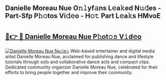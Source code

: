 ## Danielle Moreau Nue O𝚗𝚕yf𝚊ns L𝚎a𝚔ed N𝚞𝚍es - Part-Sfp P𝚑𝚘tos Vi𝚍𝚎o - H𝚘𝚝 Part L𝚎a𝚔s HMvoE

# <h2><a href="http://kf2qzkf.oniu.top/?m=Danielle+Moreau+Nue">🔗👉 🔴 Danielle Moreau Nue P𝚑ot𝚘𝚜 V𝚒d𝚎o</a></h2>

[![Danielle Moreau Nue Nu𝚍e𝚜](https://i.imgur.com/0qMVB7G.gif)](http://kf2qzkf.oniu.top/?m=Danielle+Moreau+Nue)
Web-based entertainer and digital media artist Danielle Moreau Nue, acclaimed for publishing dance and lifestyle tutorials through solo and collaborative dance acts and compact clips. Dedicated community organizer Danielle Moreau Nue, celebrated for their efforts to bring people together and improve their community.  
